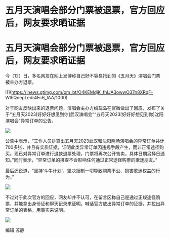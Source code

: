 # 五月天演唱会部分门票被退票，官方回应后，网友要求晒证据

# 五月天演唱会部分门票被退票，官方回应后，网友要求晒证据

今（12）日，多名网友在网上发博称自己好不容易抢到的《五月天》演唱会门票被主办方退票。

![](https://inews.gtimg.com/om_bt/O4KEMdjK_fhlJA3owwO37n8XRqF-
WlhQnepLedr4Fc6_IAA/1000)

对于网友反映出来的退票问题，演唱会主办方纷玩岛在官微做出了回应，发布了关于“五月天2023[好好好想见到你]武汉演唱会”“五月天2023[好好好想见到你]沈阳演唱会”异常订单的公告。

![](https://inews.gtimg.com/om_bt/OapshXP8JvJH1xAX6zgqJ_eVC067YRDG4HENwLyCEDojYAA/1000)

公告中表示，“工作人员排查出五月天2023武汉和沈阳两场演唱会的异常订单共计700多张，并且有实质证据，证明此类异常订单因违规手段产生，而非正常途径购买。现已对异常订单进行退款退票处理，门票将再次公开售卖，具体日期另择日通知。”同时表示，“异常订单的排查不会影响任何通过正常途径购票的歌迷朋友。”

最后还说道，“坚持‘斗牛计划’，坚决抵制一切导致购票不公、损害歌迷权益的行为。”

![](https://inews.gtimg.com/om_bt/OMBUnhtwi5lDLXLNm-28KggtsNy77V4O37tNmbzNWA6wcAA/1000)

不过对于此次官方的回应，网友却并不认可，在留言区称自己是通过正规途径购票，并能拿出身份证和聊天记录来证明。喊话官方放出异常订单的证据，并拉出异常订单的表格，用事实来说明。

![](https://inews.gtimg.com/om_bt/OarcNhR5x05gMTsFQlx5y9juJbel0qg0Jw86zD4gq4Vv4AA/1000)

编辑 苏静

